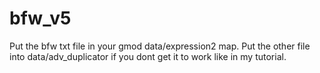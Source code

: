 # bfw_v5
Put the bfw txt file in your gmod data/expression2 map.
 Put the other file into data/adv_duplicator if you dont get it to work like in my tutorial.
